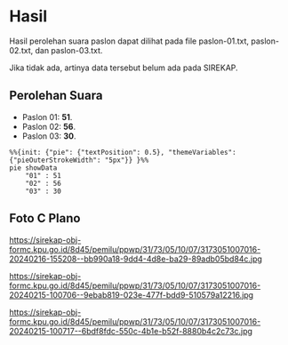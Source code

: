 # Hasil

Hasil perolehan suara paslon dapat dilihat pada file paslon-01.txt, paslon-02.txt, dan paslon-03.txt.

Jika tidak ada, artinya data tersebut belum ada pada SIREKAP.

## Perolehan Suara

 * Paslon 01: **51**.
 * Paslon 02: **56**.
 * Paslon 03: **30**.

```mermaid
%%{init: {"pie": {"textPosition": 0.5}, "themeVariables": {"pieOuterStrokeWidth": "5px"}} }%%
pie showData
    "01" : 51
    "02" : 56
    "03" : 30
```
## Foto C Plano

https://sirekap-obj-formc.kpu.go.id/8d45/pemilu/ppwp/31/73/05/10/07/3173051007016-20240216-155208--bb990a18-9dd4-4d8e-ba29-89adb05bd84c.jpg

https://sirekap-obj-formc.kpu.go.id/8d45/pemilu/ppwp/31/73/05/10/07/3173051007016-20240215-100706--9ebab819-023e-477f-bdd9-510579a12216.jpg

https://sirekap-obj-formc.kpu.go.id/8d45/pemilu/ppwp/31/73/05/10/07/3173051007016-20240215-100717--6bdf8fdc-550c-4b1e-b52f-8880b4c2c73c.jpg
